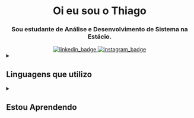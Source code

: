 <div id="header" align="center">
  <h1 align="center">Oi eu sou o Thiago</h1>
  <h3 align="center">Sou estudante de Análise e Desenvolvimento de Sistema na Estácio.</h3>
</div>
<div id="badges" align="center">
  <a href="https://www.linkedin.com/in/th-pacheco/">
    <img src="https://img.shields.io/badge/LinkedIn-0077B5?style=for-the-badge&logo=linkedin&logoColor=white" alt="linkedin_badge" />
  </a>
  <a href="https://www.instagram.com/oiteaga/">
    <img src="https://img.shields.io/badge/Instagram-E4405F?style=for-the-badge&logo=instagram&logoColor=white" alt="instagram_badge" />
  </a>
</div>
<details>
  <summary><h2 id="Utilizo"> Linguagens que utilizo</h2></summary>
  <img alt="PYTHON" src="https://img.shields.io/badge/Python-3776AB?style=for-the-badge&logo=python&logoColor=white" style="max-width: 100%;">
</details>
<details>
  <summary><h2 id="Aprendendo"> Estou Aprendendo</h2></summary>
  <img alt="FLASK" src="https://img.shields.io/badge/Flask-000000?style=for-the-badge&logo=flask&logoColor=white" style="max-width: 100%;">
  <img alt="HTML" src="https://img.shields.io/badge/HTML5-E34F26?style=for-the-badge&logo=html5&logoColor=white" style="max-width: 100%;">
  <img alt="CSS" src="https://img.shields.io/badge/CSS3-1572B6?style=for-the-badge&logo=css3&logoColor=white" style="max-width: 100%;">
  <img alt="JS" src="https://img.shields.io/badge/JavaScript-F7DF1E?style=for-the-badge&logo=javascript&logoColor=black" style="max-width: 100%;">
</details>
